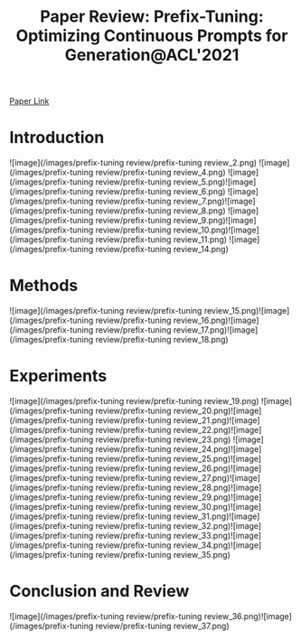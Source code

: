 ﻿---
layout: post
title: "9. Paper Review: Prefix-Tuning: Optimizing Continuous Prompts for Generation@ACL'2021"
# date: 2016-06-19 10:00:00 +0900
categories: review
# tags: [LSTM, Anomaly Detection, ICML, Deep Learning]
---
[Paper Link](https://arxiv.org/pdf/2101.00190)

# Introduction
![image](/images/prefix-tuning review/prefix-tuning review_2.png)
![image](/images/prefix-tuning review/prefix-tuning review_4.png)
![image](/images/prefix-tuning review/prefix-tuning review_5.png)![image](/images/prefix-tuning review/prefix-tuning review_6.png)
![image](/images/prefix-tuning review/prefix-tuning review_7.png)![image](/images/prefix-tuning review/prefix-tuning review_8.png)
![image](/images/prefix-tuning review/prefix-tuning review_9.png)![image](/images/prefix-tuning review/prefix-tuning review_10.png)![image](/images/prefix-tuning review/prefix-tuning review_11.png)
![image](/images/prefix-tuning review/prefix-tuning review_14.png)

# Methods
![image](/images/prefix-tuning review/prefix-tuning review_15.png)![image](/images/prefix-tuning review/prefix-tuning review_16.png)![image](/images/prefix-tuning review/prefix-tuning review_17.png)![image](/images/prefix-tuning review/prefix-tuning review_18.png)

# Experiments
![image](/images/prefix-tuning review/prefix-tuning review_19.png)
![image](/images/prefix-tuning review/prefix-tuning review_20.png)![image](/images/prefix-tuning review/prefix-tuning review_21.png)![image](/images/prefix-tuning review/prefix-tuning review_22.png)![image](/images/prefix-tuning review/prefix-tuning review_23.png)
![image](/images/prefix-tuning review/prefix-tuning review_24.png)![image](/images/prefix-tuning review/prefix-tuning review_25.png)![image](/images/prefix-tuning review/prefix-tuning review_26.png)![image](/images/prefix-tuning review/prefix-tuning review_27.png)![image](/images/prefix-tuning review/prefix-tuning review_28.png)![image](/images/prefix-tuning review/prefix-tuning review_29.png)![image](/images/prefix-tuning review/prefix-tuning review_30.png)![image](/images/prefix-tuning review/prefix-tuning review_31.png)![image](/images/prefix-tuning review/prefix-tuning review_32.png)![image](/images/prefix-tuning review/prefix-tuning review_33.png)![image](/images/prefix-tuning review/prefix-tuning review_34.png)![image](/images/prefix-tuning review/prefix-tuning review_35.png)

# Conclusion and Review
![image](/images/prefix-tuning review/prefix-tuning review_36.png)![image](/images/prefix-tuning review/prefix-tuning review_37.png)
